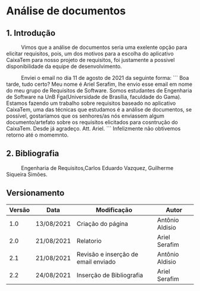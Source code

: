 # Análise de documentos

## 1. Introdução

<p style="text-indent: 40px; align = "justify">
Vimos que a análise de documentos seria uma exelente opção para elicitar requisitos, pois, um dos motivos para a escolha do aplicativo CaixaTem para nosso projeto de requisitos, foi justamente a possivel disponibilidade da equipe de desenvolvimento.
</p>
<p style="text-indent: 40px; align = "justify">
Enviei o email no dia 11 de agosto de 2021 da seguinte forma:
```
Boa tarde, tudo certo?
Meu nome é Ariel Serafim, lhe envio esse email em nome do meu grupo de Requisitos de Software.
Somos estudantes de Engenharia de Software na UnB Fga(Universidade de Brasília, faculdade do Gama).
Estamos fazendo um trabalho sobre requisitos baseado no aplicativo CaixaTem, uma das técnicas que estudamos é a análise de documentos, se possível, gostaríamos que os senhores/as nós enviassem algum documento/artefato sobre os requisitos elicitados para cosntrução do CaixaTem.
Desde já agradeço.
Att.
Ariel.
```
Infelizmente não obtivemos retorno até o momemnto.
</p>

## 2. Bibliografia
<p style="text-indent: 40px; align = "justify">
Engenharia de Requisitos,Carlos Eduardo Vazquez, Guilherme Siqueira Simões.
</p>

## Versionamento

<center>

| Versão | Data | Modificação | Autor |
|--|--|--|--|
| 1.0 | 13/08/2021 | Criação do página | Antônio Aldisio |
| 2.0 | 21/08/2021 | Relatorio | Ariel Serafim |
| 2.1 | 21/08/2021 | Revisão e inserção de email enviado  | Antônio Aldisio |
| 2.2 | 24/08/2021 | Inserção de Bibliografia | Ariel Serafim |

</center>